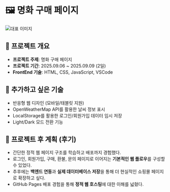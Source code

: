# 🖼️ 명화 구매 페이지

![대표 이미지](image/main.png)

## 📌 프로젝트 개요
- **프로젝트 주제**: 명화 구매 페이지
- **프로젝트 기간**: 2025.09.06 ~ 2025.09.09 (2일)
- **FrontEnd 기술**: HTML, CSS, JavaScript, VSCode

## 🚀 추가하고 싶은 기술
- 반응형 웹 디자인 (모바일/태블릿 지원)
- OpenWeatherMap API를 활용한 날씨 정보 표시
- LocalStorage를 활용한 로그인/회원가입 데이터 임시 저장
- Light/Dark 모드 전환 기능

## 📝 프로젝트 후 계획 (후기)
- 간단한 정적 웹 페이지 구조를 학습하고 배포까지 경험했다.  
- 로그인, 회원가입, 구매, 환불, 문의 페이지로 이어지는 **기본적인 웹 플로우**를 구성할 수 있었다.  
- 추후에는 **백엔드 연동**과 **실제 데이터베이스 저장**을 통해 더 현실적인 쇼핑몰 페이지로 확장하고 싶다.  
- GitHub Pages 배포 경험을 통해 **정적 웹 호스팅**에 대한 이해를 넓혔다.